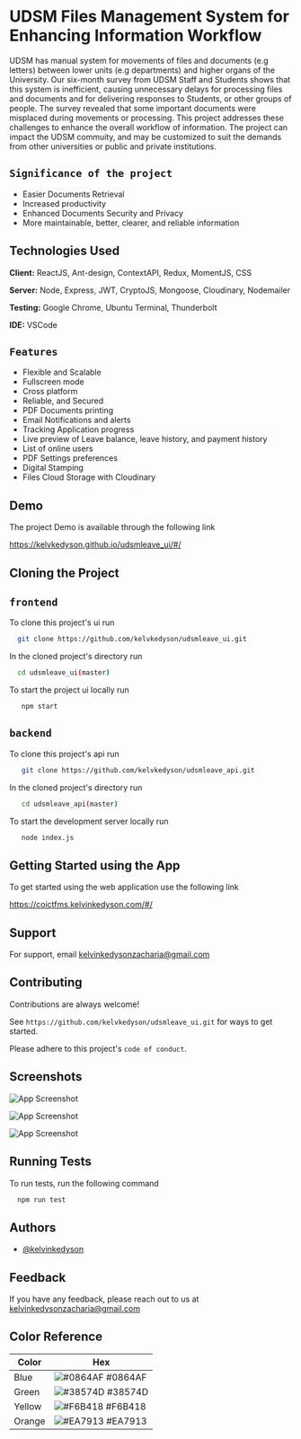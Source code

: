 
# UDSM Files Management System for Enhancing Information Workflow

UDSM has manual system for movements of files and documents (e.g letters) between lower units (e.g departments) and 
higher organs of the University. Our six-month survey from UDSM Staff and Students shows that this system is inefficient, 
causing unnecessary delays for processing files and documents and for delivering responses to Students, or
other groups of people. The survey revealed that some important documents were misplaced during movements or processing. 
This project addresses these challenges to enhance
the overall workflow of information. The project can impact the UDSM commuity, and may
be customized to suit the demands from other universities or public
and private institutions.

## `Significance of the project`
- Easier Documents Retrieval
- Increased productivity
- Enhanced Documents Security and Privacy
- More maintainable, better, clearer, and reliable information


## Technologies Used

**Client:** ReactJS, Ant-design, ContextAPI, Redux, MomentJS, CSS 

**Server:** Node, Express, JWT, CryptoJS, Mongoose, Cloudinary, Nodemailer

**Testing:** Google Chrome, Ubuntu Terminal, Thunderbolt

**IDE:** VSCode


## `Features`

- Flexible and Scalable
- Fullscreen mode
- Cross platform
- Reliable, and Secured
- PDF Documents printing
- Email Notifications and alerts
- Tracking Application progress
- Live preview of Leave balance, leave history, and payment history
- List of online users
- PDF Settings preferences
- Digital Stamping
- Files Cloud Storage with Cloudinary

## Demo
The project Demo is available through the following link

https://kelvkedyson.github.io/udsmleave_ui/#/


## Cloning the Project

## `frontend`
To clone this project's ui run

```bash
  git clone https://github.com/kelvkedyson/udsmleave_ui.git
```
In the cloned project's directory run

```bash
  cd udsmleave_ui(master)
```

To start the project ui locally run

```bash
   npm start
```

## `backend`
To clone this project's api run

```bash
   git clone https://github.com/kelvkedyson/udsmleave_api.git
```
In the cloned project's directory run

```bash
   cd udsmleave_api(master)
```

To start the development server locally run

```bash
   node index.js
```
## Getting Started using the App
To get started using the web application use the following link

https://coictfms.kelvinkedyson.com/#/
    
## Support

For support, email kelvinkedysonzacharia@gmail.com


## Contributing

Contributions are always welcome!

See `https://github.com/kelvkedyson/udsmleave_ui.git` for ways to get started.

Please adhere to this project's `code of conduct`.


## Screenshots

![App Screenshot](https://res.cloudinary.com/kelvkedyson/image/upload/v1655836521/login_uzu6sn.png)

![App Screenshot](https://res.cloudinary.com/kelvkedyson/image/upload/v1655836473/adminDashb_cmo4vc.png)

![App Screenshot](https://res.cloudinary.com/kelvkedyson/image/upload/v1655836638/Screenshot_from_2022-06-21_21-26-24_szxz31.png)


## Running Tests

To run tests, run the following command

```bash
  npm run test
```


## Authors

- [@kelvinkedyson](https://github.com/kelvkedyson)


## Feedback

If you have any feedback, please reach out to us at kelvinkedysonzacharia@gmail.com

## Color Reference

| Color             | Hex                                                                |
| ----------------- | ------------------------------------------------------------------ |
| Blue | ![#0864AF](https://via.placeholder.com/10/0864AF?text=+) #0864AF |
| Green | ![#38574D](https://via.placeholder.com/10/38574D?text=+) #38574D |
| Yellow | ![#F6B418](https://via.placeholder.com/10/F6B418?text=+) #F6B418 |
| Orange | ![#EA7913](https://via.placeholder.com/10/EA7913?text=+) #EA7913 |

